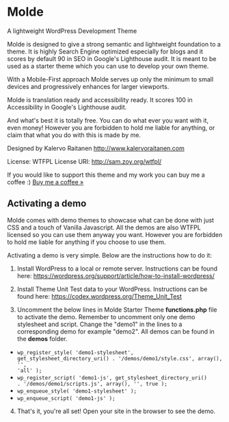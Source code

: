 # Molde
A lightweight WordPress Development Theme

Molde is designed to give a strong semantic and lightweight foundation to a theme.
It is highly Search Engine optimized especially for blogs and it scores by default 90 in SEO in Google's Lighthouse audit.
It is meant to be used as a starter theme which you can use to develop your own theme.

With a Mobile-First approach Molde serves up only the minimum to small devices and progressively enhances for larger viewports.

Molde is translation ready and accessibility ready. It scores 100 in Accessibility in Google's Lighthouse audit.

And what's best it is totally free. You can do what ever you want with it, even money! However you are forbidden to hold me liable for anything, or claim that what you do with this is made by me.

Designed by Kalervo Raitanen
http://www.kalervoraitanen.com

License: WTFPL
License URI: http://sam.zoy.org/wtfpl/

If you would like to support this theme and my work you can buy me a coffee :) <a href="https://www.buymeacoffee.com/kalervoraitanen" target="_blank">Buy me a coffee &raquo;</a>

<h2>Activating a demo</h2>
Molde comes with demo themes to showcase what can be done with just CSS and a touch of Vanilla Javascript. All the demos are also WTFPL licensed so you can use them anyway you want. However you are forbidden to hold me liable for anything if you choose to use them.

Activating a demo is very simple. Below are the instructions how to do it:

1. Install WordPress to a local or remote server. Instructions can be found here: https://wordpress.org/support/article/how-to-install-wordpress/

2. Install Theme Unit Test data to your WordPress. Instructions can be found here: https://codex.wordpress.org/Theme_Unit_Test

3. Uncomment the below lines in Molde Starter Theme <strong>functions.php</strong> file to activate the demo. Remember to uncomment only one demo stylesheet and script. Change the "demo1" in the lines to a corresponding demo for example "demo2". All demos can be found in the <strong>demos</strong> folder.
- <code>wp_register_style( 'demo1-stylesheet', get_stylesheet_directory_uri() . '/demos/demo1/style.css', array(), '', 'all' );</code>
- <code>wp_register_script( 'demo1-js', get_stylesheet_directory_uri() . '/demos/demo1/scripts.js', array(), '', true );</code>
- <code>wp_enqueue_style( 'demo1-stylesheet' );</code>
- <code>wp_enqueue_script( 'demo1-js' );</code>

4. That's it, you're all set! Open your site in the browser to see the demo.